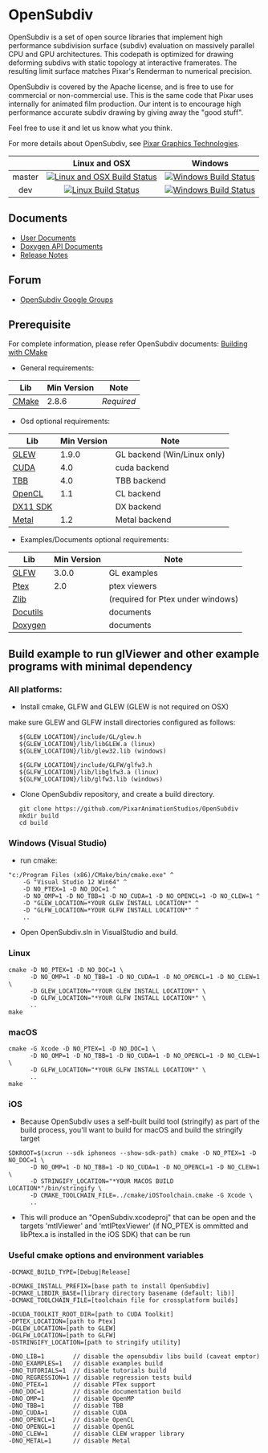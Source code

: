 # OpenSubdiv

OpenSubdiv is a set of open source libraries that implement high performance subdivision surface (subdiv) evaluation on massively parallel CPU and GPU architectures. This codepath is optimized for drawing deforming subdivs with static topology at interactive framerates. The resulting limit surface matches Pixar's Renderman to numerical precision.

OpenSubdiv is covered by the Apache license, and is free to use for commercial or non-commercial use. This is the same code that Pixar uses internally for animated film production. Our intent is to encourage high performance accurate subdiv drawing by giving away the "good stuff".

Feel free to use it and let us know what you think.

For more details about OpenSubdiv, see [Pixar Graphics Technologies](http://graphics.pixar.com).

|        |  Linux and OSX |  Windows  |
|:------:|:-------:|:---------:|
| master | [![Linux and OSX Build Status](https://travis-ci.org/PixarAnimationStudios/OpenSubdiv.svg?branch=master)](https://travis-ci.org/PixarAnimationStudios/OpenSubdiv) | [![Windows Build Status](https://ci.appveyor.com/api/projects/status/mcmwg4q9m8kgi9im/branch/master?svg=true)](https://ci.appveyor.com/project/c64kernal/opensubdiv-ddr8q) |
| dev | [![Linux Build Status](https://travis-ci.org/PixarAnimationStudios/OpenSubdiv.svg?branch=dev)](https://travis-ci.org/PixarAnimationStudios/OpenSubdiv) | [![Windows Build Status](https://ci.appveyor.com/api/projects/status/mcmwg4q9m8kgi9im/branch/dev?svg=true)](https://ci.appveyor.com/project/c64kernal/opensubdiv-ddr8q) |

## Documents
 * [User Documents](http://graphics.pixar.com/opensubdiv/docs/intro.html)
 * [Doxygen API Documents](http://graphics.pixar.com/opensubdiv/docs/doxy_html/index.html)
 * [Release Notes](http://graphics.pixar.com/opensubdiv/docs/release_notes.html)

## Forum
 * [OpenSubdiv Google Groups](https://groups.google.com/forum/embed/?place=forum/opensubdiv)

## Prerequisite
  For complete information, please refer OpenSubdiv documents:
  [Building with CMake](http://graphics.pixar.com/opensubdiv/docs/cmake_build.html)

 * General requirements:

| Lib                             | Min Version | Note       |
| ------------------------------- | ----------- | ---------- |
| [CMake](http://www.cmake.org)   | 2.8.6       | *Required* |

 * Osd optional requirements:

| Lib                                                                | Min Version    | Note           |
| ------------------------------------------------------------------ | -------------- | -------------- |
| [GLEW](http://glew.sourceforge.net)                                | 1.9.0          | GL backend (Win/Linux only) |
| [CUDA](http://developer.nvidia.com/cuda-toolkit)                   | 4.0            | cuda backend   |
| [TBB](https://www.threadingbuildingblocks.org)                     | 4.0            | TBB backend    |
| [OpenCL](http://www.khronos.org/opencl)                            | 1.1            | CL backend     |
| [DX11 SDK](http://www.microsoft.com/download/details.aspx?id=6812) |                | DX backend     |
| [Metal](https://developer.apple.com/metal/)                        | 1.2            | Metal backend  |

 * Examples/Documents optional requirements:

| Lib                                         | Min Version | Note                |
| ------------------------------------------- | ----------- | ------------------- |
| [GLFW](http://www.glfw.org)                 | 3.0.0       | GL examples         |
| [Ptex](https://github.com/wdas/ptex)        | 2.0         | ptex viewers        |
| [Zlib](http://www.zlib.net)                 |             | (required for Ptex under windows)|
| [Docutils](http://docutils.sourceforge.net) |             | documents           |
| [Doxygen](http://www.doxygen.org)           |             | documents           |


## Build example to run glViewer and other example programs with minimal dependency

### All platforms:

  * Install cmake, GLFW and GLEW (GLEW is not required on OSX)

   make sure GLEW and GLFW install directories configured as follows:

```
   ${GLEW_LOCATION}/include/GL/glew.h
   ${GLEW_LOCATION}/lib/libGLEW.a (linux)
   ${GLEW_LOCATION}/lib/glew32.lib (windows)

   ${GLFW_LOCATION}/include/GLFW/glfw3.h
   ${GLFW_LOCATION}/lib/libglfw3.a (linux)
   ${GLFW_LOCATION}/lib/glfw3.lib (windows)
```

  * Clone OpenSubdiv repository, and create a build directory.
```
   git clone https://github.com/PixarAnimationStudios/OpenSubdiv
   mkdir build
   cd build
```

### Windows (Visual Studio)

  * run cmake:
```
"c:/Program Files (x86)/CMake/bin/cmake.exe" ^
    -G "Visual Studio 12 Win64" ^
    -D NO_PTEX=1 -D NO_DOC=1 ^
    -D NO_OMP=1 -D NO_TBB=1 -D NO_CUDA=1 -D NO_OPENCL=1 -D NO_CLEW=1 ^
    -D "GLEW_LOCATION=*YOUR GLEW INSTALL LOCATION*" ^
    -D "GLFW_LOCATION=*YOUR GLFW INSTALL LOCATION*" ^
    ..
```
  * Open OpenSubdiv.sln in VisualStudio and build.

### Linux

```
cmake -D NO_PTEX=1 -D NO_DOC=1 \
      -D NO_OMP=1 -D NO_TBB=1 -D NO_CUDA=1 -D NO_OPENCL=1 -D NO_CLEW=1 \
      -D GLEW_LOCATION="*YOUR GLEW INSTALL LOCATION*" \
      -D GLFW_LOCATION="*YOUR GLFW INSTALL LOCATION*" \
      ..
make
```

### macOS

```
cmake -G Xcode -D NO_PTEX=1 -D NO_DOC=1 \
      -D NO_OMP=1 -D NO_TBB=1 -D NO_CUDA=1 -D NO_OPENCL=1 -D NO_CLEW=1 \
      -D GLFW_LOCATION="*YOUR GLFW INSTALL LOCATION*" \
      ..
make
```

### iOS

  * Because OpenSubdiv uses a self-built build tool (stringify) as part of the build process, you'll want to build for macOS and build the stringify target

```
SDKROOT=$(xcrun --sdk iphoneos --show-sdk-path) cmake -D NO_PTEX=1 -D NO_DOC=1 \
      -D NO_OMP=1 -D NO_TBB=1 -D NO_CUDA=1 -D NO_OPENCL=1 -D NO_CLEW=1 \
      -D STRINGIFY_LOCATION="*YOUR MACOS BUILD LOCATION*"/bin/stringify \
      -D CMAKE_TOOLCHAIN_FILE=../cmake/iOSToolchain.cmake -G Xcode \
      ..
```

  * This will produce an "OpenSubdiv.xcodeproj" that can be open and the targets 'mtlViewer' and 'mtlPtexViewer' (if NO_PTEX is ommitted and libPtex.a is installed in the iOS SDK) that can be run

### Useful cmake options and environment variables

````
-DCMAKE_BUILD_TYPE=[Debug|Release]

-DCMAKE_INSTALL_PREFIX=[base path to install OpenSubdiv]
-DCMAKE_LIBDIR_BASE=[library directory basename (default: lib)]
-DCMAKE_TOOLCHAIN_FILE=[toolchain file for crossplatform builds]

-DCUDA_TOOLKIT_ROOT_DIR=[path to CUDA Toolkit]
-DPTEX_LOCATION=[path to Ptex]
-DGLEW_LOCATION=[path to GLEW]
-DGLFW_LOCATION=[path to GLFW]
-DSTRINGIFY_LOCATION=[path to stringify utility]

-DNO_LIB=1        // disable the opensubdiv libs build (caveat emptor)
-DNO_EXAMPLES=1   // disable examples build
-DNO_TUTORIALS=1  // disable tutorials build
-DNO_REGRESSION=1 // disable regression tests build
-DNO_PTEX=1       // disable PTex support
-DNO_DOC=1        // disable documentation build
-DNO_OMP=1        // disable OpenMP
-DNO_TBB=1        // disable TBB
-DNO_CUDA=1       // disable CUDA
-DNO_OPENCL=1     // disable OpenCL
-DNO_OPENGL=1     // disable OpenGL
-DNO_CLEW=1       // disable CLEW wrapper library
-DNO_METAL=1      // disable Metal
````

